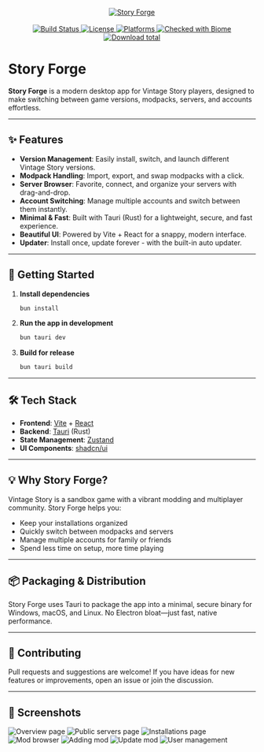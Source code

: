 
<p align="center">
   <a href="https://getstoryforge.app/">
      <img src="public/StoryForge.png" alt="Story Forge" />
   </a>
   <br />
   <br />
   <a href="/actions">
      <img src="https://img.shields.io/github/actions/workflow/status/lovelesscodes/storyforge/publish.yml?branch=release&label=build&style=flat-square" alt="Build Status" />
   </a>
   <a href="/LICENSE">
      <img src="https://img.shields.io/github/license/lovelesscodes/storyforge?color=brightgreen&style=flat-square" alt="License" />
   </a>
   <a href="https://getstoryforge.app/">
      <img src="https://img.shields.io/badge/platforms-Windows%20%7C%20macOS%20%7C%20Linux-blue?style=flat-square" alt="Platforms" />
   </a>
   <a href="https://biomejs.dev/" target="_blank">
      <img src="https://img.shields.io/badge/checked_with-Biome-60a5fa?style=flat-square&logo=biome" alt="Checked with Biome" />
   </a>
   <a href="/releases/latest">
      <img src="https://img.shields.io/github/downloads/lovelesscodes/storyforge/total?color=fff&style=flat-square&logo=github" alt="Download total" />
   </a>
</p>

# Story Forge

**Story Forge** is a modern desktop app for Vintage Story players, designed to make switching between game versions, modpacks, servers, and accounts effortless. 

---

## ✨ Features

- **Version Management**: Easily install, switch, and launch different Vintage Story versions.
- **Modpack Handling**: Import, export, and swap modpacks with a click.
- **Server Browser**: Favorite, connect, and organize your servers with drag-and-drop.
- **Account Switching**: Manage multiple accounts and switch between them instantly.
- **Minimal & Fast**: Built with Tauri (Rust) for a lightweight, secure, and fast experience.
- **Beautiful UI**: Powered by Vite + React for a snappy, modern interface.
- **Updater**: Install once, update forever - with the built-in auto updater.

---

## 🚀 Getting Started

1. **Install dependencies**
   ```sh
   bun install
   ```
2. **Run the app in development**
   ```sh
   bun tauri dev
   ```
3. **Build for release**
   ```sh
   bun tauri build
   ```

---

## 🛠 Tech Stack

- **Frontend**: [Vite](https://vitejs.dev/) + [React](https://react.dev/)
- **Backend**: [Tauri](https://tauri.app/) (Rust)
- **State Management**: [Zustand](https://zustand-demo.pmnd.rs/)
- **UI Components**: [shadcn/ui](https://ui.shadcn.com/)

---

## 💡 Why Story Forge?

Vintage Story is a sandbox game with a vibrant modding and multiplayer community. Story Forge helps you:
- Keep your installations organized
- Quickly switch between modpacks and servers
- Manage multiple accounts for family or friends
- Spend less time on setup, more time playing

---

## 📦 Packaging & Distribution

Story Forge uses Tauri to package the app into a minimal, secure binary for Windows, macOS, and Linux. No Electron bloat—just fast, native performance.

---

## 📝 Contributing

Pull requests and suggestions are welcome! If you have ideas for new features or improvements, open an issue or join the discussion.

---

## 📸 Screenshots

![Overview page](/screenshots/Overview.png)
![Public servers page](/screenshots/Public_Servers.png)
![Installations page](/screenshots/Installations.png)
![Mod browser](/screenshots/Mod_Browser.png)
![Adding mod](/screenshots/Adding_Mod.png)
![Update mod](/screenshots/Update_Mod.png)
![User management](/screenshots/User_Management.png)